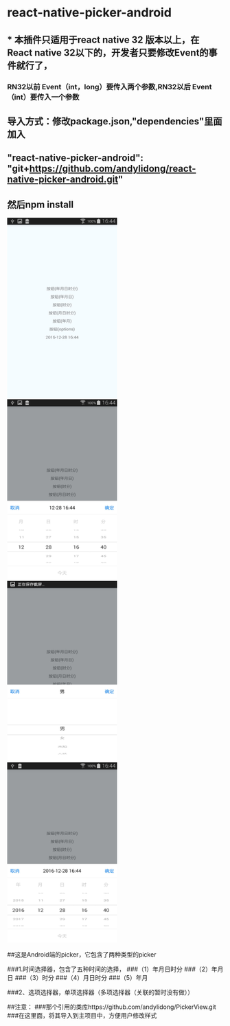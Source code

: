 # react-native-picker-android

## * 本插件只适用于react native 32 版本以上，在React native 32以下的，开发者只要修改Event的事件就行了，
### RN32以前 Event（int，long）要传入两个参数,RN32以后 Event（int）要传入一个参数

## 导入方式：修改package.json,"dependencies"里面加入
## "react-native-picker-android": "git+https://github.com/andylidong/react-native-picker-android.git"
## 然后npm install


<img src="https://github.com/andylidong/react-native-picker-android/blob/master/pickerImage/1.jpg" width=256 height=420 />

<img src="https://github.com/andylidong/react-native-picker-android/blob/master/pickerImage/2.jpg" width=256 height=420 />

<img src="https://github.com/andylidong/react-native-picker-android/blob/master/pickerImage/3.jpg" width=256 height=420 />

<img src="https://github.com/andylidong/react-native-picker-android/blob/master/pickerImage/4.jpg" width=256 height=420 />


##这是Android端的picker，它包含了两种类型的picker

###1.时间选择器，包含了五种时间的选择，
###（1）年月日时分
###（2）年月日
###（3）时分
###（4）月日时分
###（5）年月

###2、选项选择器，单项选择器（多项选择器（关联的暂时没有做））

##注意：
###那个引用的类库https://github.com/andylidong/PickerView.git
###在这里面，将其导入到主项目中，方便用户修改样式



